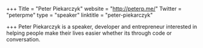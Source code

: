 +++
Title = "Peter Piekarczyk"
website = "http://peterp.me/"
Twitter = "peterpme"
type = "speaker"
linktitle = "peter-piekarczyk"

+++
Peter Piekarczyk is a speaker, developer and entrepreneur interested in helping people make their lives easier whether its through code or conversation.
